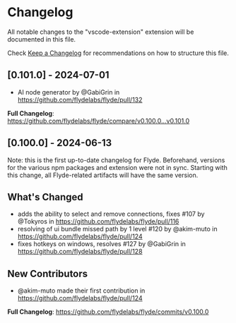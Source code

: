 # Changelog

All notable changes to the "vscode-extension" extension will be documented in this file.

Check [Keep a Changelog](http://keepachangelog.com/) for recommendations on how to structure this file.

## [0.101.0] - 2024-07-01

- AI node generator by @GabiGrin in https://github.com/flydelabs/flyde/pull/132

**Full Changelog**: https://github.com/flydelabs/flyde/compare/v0.100.0...v0.101.0

## [0.100.0] - 2024-06-13

Note: this is the first up-to-date changelog for Flyde. Beforehand, versions for the various npm packages and extension were not in sync. Starting with this change, all Flyde-related artifacts will have the same version.

## What's Changed

- adds the ability to select and remove connections, fixes #107 by @Tokyros in https://github.com/flydelabs/flyde/pull/116
- resolving of ui bundle missed path by 1 level #120 by @akim-muto in https://github.com/flydelabs/flyde/pull/124
- fixes hotkeys on windows, resolves #127 by @GabiGrin in https://github.com/flydelabs/flyde/pull/128

## New Contributors

- @akim-muto made their first contribution in https://github.com/flydelabs/flyde/pull/124

**Full Changelog**: https://github.com/flydelabs/flyde/commits/v0.100.0
